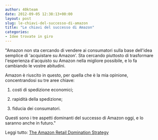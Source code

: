 ```yaml
---
author: 40kteam
date: 2012-09-05 12:38:13+00:00
layout: post
slug: le-chiavi-del-successo-di-amazon
title: "Le chiavi del successo di Amazon"
categories:
- Idee trovate in giro
---
```


"Amazon non sta cercando di vendere ai consumatori sulla base dell'idea semplice di 'acquistare su Amazon'. Sta cercando piuttosto di trasformare l'esperienza d'acquisto su Amazon nella migliore possibile, e lo fa cambiando le vostre abitudini.

Amazon è riuscito in questo, per quella che è la mia opinione, concentrandosi su tre aree chiave:



	
  1. costi di spedizione economici;

	
  2. rapidità della spedizione;

	
  3. fiducia dei consumatori.


Questi sono i tre aspetti dominanti del successo di Amazon oggi, e lo saranno anche in futuro."

Leggi tutto: [The Amazon Retail Domination Strategy](http://brooksreview.net/2012/08/amazon-domination/)
